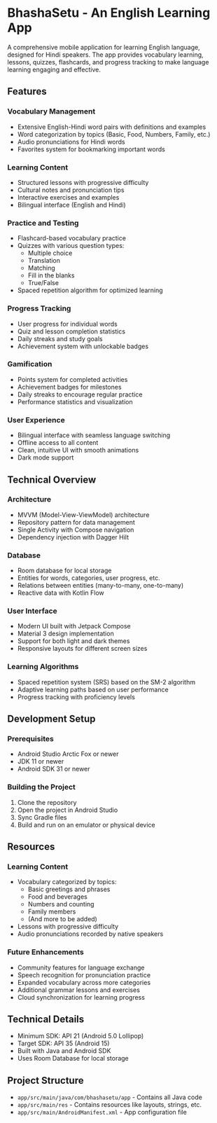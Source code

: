 # BhashaSetu - An English Learning App

A comprehensive mobile application for learning English language, designed for Hindi speakers. The app provides vocabulary learning, lessons, quizzes, flashcards, and progress tracking to make language learning engaging and effective.

## Features

### Vocabulary Management
- Extensive English-Hindi word pairs with definitions and examples
- Word categorization by topics (Basic, Food, Numbers, Family, etc.)
- Audio pronunciations for Hindi words
- Favorites system for bookmarking important words

### Learning Content
- Structured lessons with progressive difficulty
- Cultural notes and pronunciation tips
- Interactive exercises and examples
- Bilingual interface (English and Hindi)

### Practice and Testing
- Flashcard-based vocabulary practice
- Quizzes with various question types:
  - Multiple choice
  - Translation
  - Matching
  - Fill in the blanks
  - True/False
- Spaced repetition algorithm for optimized learning

### Progress Tracking
- User progress for individual words
- Quiz and lesson completion statistics
- Daily streaks and study goals
- Achievement system with unlockable badges

### Gamification
- Points system for completed activities
- Achievement badges for milestones
- Daily streaks to encourage regular practice
- Performance statistics and visualization

### User Experience
- Bilingual interface with seamless language switching
- Offline access to all content
- Clean, intuitive UI with smooth animations
- Dark mode support

## Technical Overview

### Architecture
- MVVM (Model-View-ViewModel) architecture
- Repository pattern for data management
- Single Activity with Compose navigation
- Dependency injection with Dagger Hilt

### Database
- Room database for local storage
- Entities for words, categories, user progress, etc.
- Relations between entities (many-to-many, one-to-many)
- Reactive data with Kotlin Flow

### User Interface
- Modern UI built with Jetpack Compose
- Material 3 design implementation
- Support for both light and dark themes
- Responsive layouts for different screen sizes

### Learning Algorithms
- Spaced repetition system (SRS) based on the SM-2 algorithm
- Adaptive learning paths based on user performance
- Progress tracking with proficiency levels

## Development Setup

### Prerequisites
- Android Studio Arctic Fox or newer
- JDK 11 or newer
- Android SDK 31 or newer

### Building the Project
1. Clone the repository
2. Open the project in Android Studio
3. Sync Gradle files
4. Build and run on an emulator or physical device

## Resources

### Learning Content
- Vocabulary categorized by topics:
  - Basic greetings and phrases
  - Food and beverages
  - Numbers and counting
  - Family members
  - (And more to be added)
- Lessons with progressive difficulty
- Audio pronunciations recorded by native speakers

### Future Enhancements
- Community features for language exchange
- Speech recognition for pronunciation practice
- Expanded vocabulary across more categories
- Additional grammar lessons and exercises
- Cloud synchronization for learning progress

## Technical Details

- Minimum SDK: API 21 (Android 5.0 Lollipop)
- Target SDK: API 35 (Android 15)
- Built with Java and Android SDK
- Uses Room Database for local storage

## Project Structure
- `app/src/main/java/com/bhashasetu/app` - Contains all Java code
- `app/src/main/res` - Contains resources like layouts, strings, etc.
- `app/src/main/AndroidManifest.xml` - App configuration file
